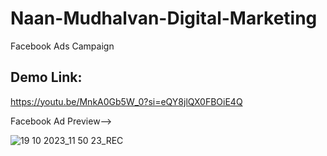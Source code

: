 # Naan-Mudhalvan-Digital-Marketing
  Facebook Ads Campaign
## Demo Link:
https://youtu.be/MnkA0Gb5W_0?si=eQY8jlQX0FBOiE4Q

Facebook Ad Preview-->


![19 10 2023_11 50 23_REC](https://github.com/Vishva2003/Naan-Mudhalvan-Digital-Marketing/assets/119120019/df5aa9e2-5951-4d2e-b507-bca8d2ca61f6)
